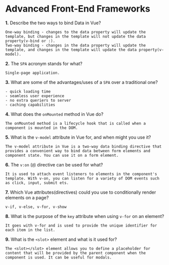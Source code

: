 # Advanced Front-End Frameworks


**1.** Describe the two ways to bind Data in Vue?
<!-- enter you answer in the space below -->
```
One-way binding - changes to the data property will update the template, but changes in the template will not update the data property(v-bind or :).
Two-way binding - changes in the data property will update the template, and changes in the template will update the data property(v-model).
```

**2.** The `SPA` acronym stands for what?
<!-- enter you answer in the space below -->
```
Single-page application.
```
**3.** What are some of the advantages/uses of a `SPA` over a traditional one?
<!-- enter you answer in the space below -->
```
- quick loading time
- seamless user experience
- no extra queriers to server
- caching capabilities

```
**4.** What does the `onMounted` method in Vue do?
<!-- enter you answer in the space below -->
```
The onMounted method is a lifecycle hook that is called when a component is mounted in the DOM.
```
**5.** What is the `v-model` attribute in Vue for, and when might you use it?
<!-- enter you answer in the space below -->
```
The v-model attribute in Vue is a two-way data binding directive that provides a convenient way to bind data between form elements and component state. You can use it on a form element.
```
**6.** The `v:on` (`@`) directive can be used for what?
<!-- enter you answer in the space below -->
```
It is used to attach event listeners to elements in the component's template. With v-on, you can listen for a variety of DOM events such as click, input, submit ets.
```
**7.** Which Vue attributes(directives) could you use to conditionally render elements on a page?
<!-- enter you answer in the space below -->
```
v-if, v-else, v-for, v-show
```
**8.** What is the purpose of the `key` attribute when using `v-for` on an element?
<!-- enter you answer in the space below -->
```
It goes with v-for and is used to provide the unique identifier for each item in the list.
```
**9.** What is the `<slot>` element and what is it used for?
<!-- enter you answer in the space below -->
```
The <slot></slot> element allows you to define a placeholder for content that will be provided by the parent component when the component is used. It can be useful for modals. 
```